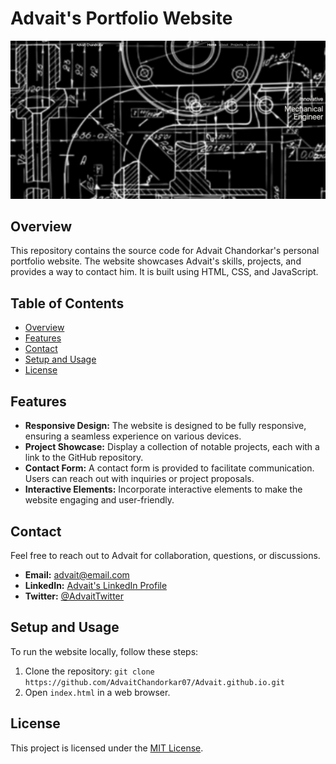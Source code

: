 # Advait's Portfolio Website

![Portfolio Banner](Finishedproduct.png)

## Overview

This repository contains the source code for Advait Chandorkar's personal portfolio website. The website showcases Advait's skills, projects, and provides a way to contact him. It is built using HTML, CSS, and JavaScript.

## Table of Contents

- [Overview](#overview)
- [Features](#features)
- [Contact](#contact)
- [Setup and Usage](#setup-and-usage)
- [License](#license)

## Features

- **Responsive Design:** The website is designed to be fully responsive, ensuring a seamless experience on various devices.
- **Project Showcase:** Display a collection of notable projects, each with a link to the GitHub repository.
- **Contact Form:** A contact form is provided to facilitate communication. Users can reach out with inquiries or project proposals.
- **Interactive Elements:** Incorporate interactive elements to make the website engaging and user-friendly.

## Contact

Feel free to reach out to Advait for collaboration, questions, or discussions.

- **Email:** advait@email.com
- **LinkedIn:** [Advait's LinkedIn Profile](https://www.linkedin.com/in/advaitchandorkar/)
- **Twitter:** [@AdvaitTwitter](https://twitter.com/advaittwitter)

## Setup and Usage

To run the website locally, follow these steps:

1. Clone the repository: `git clone https://github.com/AdvaitChandorkar07/Advait.github.io.git`
2. Open `index.html` in a web browser.

## License

This project is licensed under the [MIT License](LICENSE).
